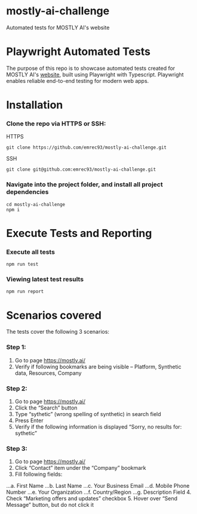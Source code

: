 # mostly-ai-challenge

Automated tests for MOSTLY AI's website

# Playwright Automated Tests

The purpose of this repo is to showcase automated tests created for MOSTLY AI's [website](https://mostly.ai/), built using Playwright with Typescript. Playwright enables reliable end-to-end testing for modern web apps.

# Installation

### Clone the repo via HTTPS or SSH:

HTTPS

```
git clone https://github.com/emrec93/mostly-ai-challenge.git
```

SSH

```
git clone git@github.com:emrec93/mostly-ai-challenge.git
```

### Navigate into the project folder, and install all project dependencies

```
cd mostly-ai-challenge
npm i
```

# Execute Tests and Reporting

### Execute all tests

```
npm run test
```

### Viewing latest test results

```
npm run report
```

# Scenarios covered

The tests cover the following 3 scenarios:

### Step 1:

1. Go to page https://mostly.ai/
2. Verify if following bookmarks are being visible – Platform, Synthetic data, Resources,
   Company

### Step 2:

1. Go to page https://mostly.ai/
2. Click the “Search” button
3. Type “sythetic” (wrong spelling of synthetic) in search field
4. Press Enter
5. Verify if the following information is displayed “Sorry, no results for: sythetic”

### Step 3:

1. Go to page https://mostly.ai/
2. Click “Contact” item under the “Company” bookmark
3. Fill following fields:

...a. First Name
...b. Last Name
...c. Your Business Email
...d. Mobile Phone Number
...e. Your Organization
...f. Country/Region
...g. Description Field 4. Check “Marketing offers and updates” checkbox 5. Hover over “Send Message” button, but do not click it
